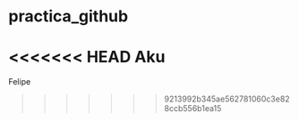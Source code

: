 # practica_github
<<<<<<< HEAD
Aku
=======

Felipe
>>>>>>> 9213992b345ae562781060c3e828ccb556b1ea15
